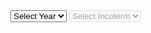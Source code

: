 <select id="incotermYear">
  <option value="">Select Year</option>
  <option value="2010">2010</option>
  <option value="2020">2020</option>
</select>

<select id="INCOTERMS" name="INCOTERMS" title="Incoterms" disabled>
  <option value="">Select Incoterm</option>
</select>

<script>
  // Define mapping of year => array of {value, text}
  const incotermOptions = {
    "2010": [
      { value: "1",  text: "EXW" },
      { value: "2",  text: "FCA" },
      { value: "3",  text: "FAS" },
      { value: "4",  text: "FOB" },
      { value: "5",  text: "CFR" },
      { value: "6",  text: "CIF" },
      { value: "7",  text: "CPT" },
      { value: "8",  text: "CIP" },
      { value: "13", text: "DDP" },
      { value: "16", text: "DAT" },
      { value: "17", text: "DAP" }
    ],
    "2020": [
      { value: "1",  text: "EXW" },
      { value: "2",  text: "FCA" },
      { value: "7",  text: "CPT" },
      { value: "18", text: "DPU" },
      { value: "17", text: "DAP" }
    ]
  };

  const yearEl = document.getElementById("incotermYear");
  const codeEl = document.getElementById("INCOTERMS");

  yearEl.addEventListener("change", () => {
    const selectedYear = yearEl.value;

    // Clear existing options
    codeEl.innerHTML = '<option value="">Select Incoterm</option>';

    if (incotermOptions[selectedYear]) {
      // Populate new options
      incotermOptions[selectedYear].forEach(optData => {
        const opt = document.createElement("option");
        opt.value = optData.value;
        opt.textContent = optData.text;
        codeEl.appendChild(opt);
      });
      codeEl.disabled = false;
    } else {
      codeEl.disabled = true;
    }
  });

  // *(Optional)* Initialize on page load if a year is pre-selected
  window.addEventListener("DOMContentLoaded", () => {
    if (yearEl.value) {
      yearEl.dispatchEvent(new Event('change'));
    }
  });
</script>
